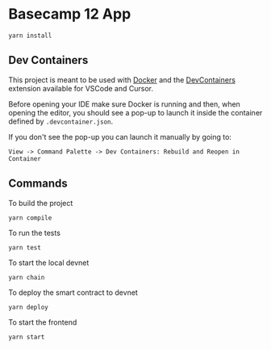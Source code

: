 # Basecamp 12 App

```
yarn install
```

## Dev Containers

This project is meant to be used with [Docker](https://docs.docker.com/desktop/) and the [DevContainers](https://marketplace.visualstudio.com/items?itemName=ms-vscode-remote.remote-containers) extension available for VSCode and Cursor.

Before opening your IDE make sure Docker is running and then, when opening the editor, you should see a pop-up to launch it inside the container defined by `.devcontainer.json`.

If you don't see the pop-up you can launch it manually by going to:

```
View -> Command Palette -> Dev Containers: Rebuild and Reopen in Container
```

## Commands

To build the project

```
yarn compile
```

To run the tests

```
yarn test
```

To start the local devnet

```
yarn chain
```

To deploy the smart contract to devnet

```
yarn deploy
```

To start the frontend

```
yarn start
```
